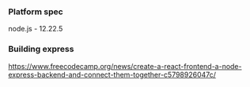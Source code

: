 ### Platform spec
node.js - 12.22.5


### Building express
https://www.freecodecamp.org/news/create-a-react-frontend-a-node-express-backend-and-connect-them-together-c5798926047c/